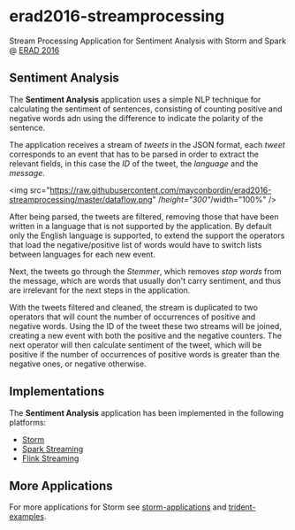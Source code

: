# erad2016-streamprocessing
Stream Processing Application for Sentiment Analysis with Storm and Spark @ [ERAD 2016](http://www.unisinos.br/eventos/erad-rs-2016-exerad)

## Sentiment Analysis

The **Sentiment Analysis** application uses a simple NLP technique for calculating the sentiment of sentences, consisting of counting positive and negative words adn using the difference to indicate the polarity of the sentence.

The application receives a stream of *tweets* in the JSON format, each *tweet* corresponds to an event that has to be parsed in order to extract the relevant fields, in this case the *ID* of the tweet, the *language* and the *message*.

<img src="https://raw.githubusercontent.com/mayconbordin/erad2016-streamprocessing/master/dataflow.png" /*height="300"*/width="100%" />

After being parsed, the tweets are filtered, removing those that have been written in a language that is not supported by the application. By default only the English language is supported, to extend the support the operators that load the negative/positive list of words would have to switch lists between languages for each new event.

Next, the tweets go through the *Stemmer*, which removes *stop words* from the message, which are words that usually don't carry sentiment, and thus are irrelevant for the next steps in the application.

With the tweets filtered and cleaned, the stream is duplicated to two operators that will count the number of occurrences of positive and negative words. Using the ID of the tweet these two streams will be joined, creating a new event with both the positive and the negative counters. The next operator will then calculate sentiment of the tweet, which will be positive if the number of occurrences of positive words is greater than the negative ones, or negative otherwise.

## Implementations

The **Sentiment Analysis** application has been implemented in the following platforms:

  - [Storm](https://github.com/mayconbordin/erad2016-streamprocessing/tree/master/sentimentanalysis-storm)
  - [Spark Streaming](https://github.com/mayconbordin/erad2016-streamprocessing/tree/master/sentimentanalysis-spark)
  - [Flink Streaming](https://github.com/mayconbordin/erad2016-streamprocessing/tree/master/sentimentanalysis-flink)

## More Applications

For more applications for Storm see [storm-applications](https://github.com/mayconbordin/storm-applications) and [trident-examples](https://github.com/mayconbordin/trident-examples).
